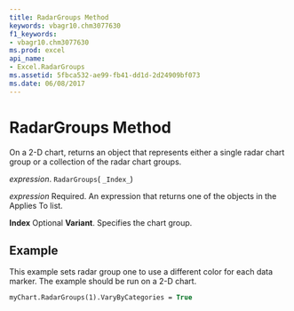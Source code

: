 ```yaml
---
title: RadarGroups Method
keywords: vbagr10.chm3077630
f1_keywords:
- vbagr10.chm3077630
ms.prod: excel
api_name:
- Excel.RadarGroups
ms.assetid: 5fbca532-ae99-fb41-dd1d-2d24909bf073
ms.date: 06/08/2017
---
```



# RadarGroups Method

On a 2-D chart, returns an object that represents either a single radar chart group or a collection of the radar chart groups.

 _expression_. `RadarGroups`( `_Index_`)

 _expression_ Required. An expression that returns one of the objects in the Applies To list.

 **Index** Optional **Variant**. Specifies the chart group.

## Example

This example sets radar group one to use a different color for each data marker. The example should be run on a 2-D chart.


```vb
myChart.RadarGroups(1).VaryByCategories = True
```


